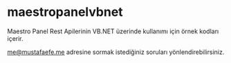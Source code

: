 # maestropanelvbnet

Maestro Panel Rest Apilerinin VB.NET üzerinde kullanımı için örnek kodları içerir.

me@mustafaefe.me adresine sormak istediğiniz soruları yönlendirebilirsiniz.
